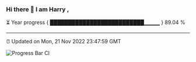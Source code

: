 ### Hi there 👋 I am Harry , 

⏳ Year progress { ██████████████████████████▁▁▁▁ } 89.04 %

---

⏰ Updated on Mon, 21 Nov 2022 23:47:59 GMT

![Progress Bar CI](https://github.com/duykhang68/duykhang68/workflows/Progress%20Bar%20CI/badge.svg)
